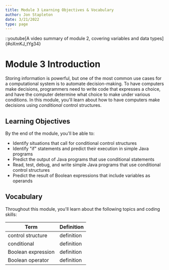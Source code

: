 ```yaml
---
title: Module 3 Learning Objectives & Vocabulary
author: Jon Stapleton
date: 3/21/2022
type: page
---
```


::youtube[A video summary of module 2, covering variables and data types]{#oXmKJ_tYg34}

# Module 3 Introduction

Storing information is powerful, but one of the most common use cases for a computational system is to automate decision-making. To have computers make decisions, programmers need to write code that expresses a choice, and have the computer determine what choice to make under various conditions. In this module, you'll learn about how to have computers make decisions using *conditional* control structures.

## Learning Objectives

By the end of the module, you'll be able to:

* Identify situations that call for conditional control structures
* Identify "if" statements and predict their execution in simple Java programs
* Predict the output of Java programs that use conditional statements
* Read, test, debug, and write simple Java programs that use conditional control structures
* Predict the result of Boolean expressions that include variables as operands

## Vocabulary

Throughout this module, you'll learn about the following topics and coding skills:

| Term | Definition |
| ---- | ---------- |
| control structure | definition |
| conditional | definition |
| Boolean expression | definition |
| Boolean operator | definition |
